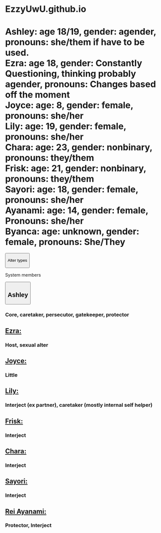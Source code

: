 # EzzyUwU.github.io
<!DOCTYPE html>
<html>
<head>
<title>System Members </title>
<link rel="stylesheet" href="sysmembers.css">
</head>
<body>
<h1> Ashley: age 18/19,  gender: agender, pronouns: she/them if have to be used. <br>
Ezra: age 18, gender: Constantly Questioning, thinking probably agender, pronouns: Changes based off the moment<br>
Joyce: age: 8,  gender: female, pronouns: she/her<br>
Lily: age: 19, gender: female, pronouns: she/her<br>
Chara: age: 23, gender: nonbinary, pronouns: they/them<br>
Frisk: age: 21, gender: nonbinary, pronouns: they/them<br>
Sayori: age: 18, gender: female, pronouns: she/her<br>
Ayanami: age: 14, gender: female, Pronouns: she/her<br>
Byanca: age: unknown, gender: female, pronouns: She/They</h1>
<a href="Alter types/alter types.html">
	<button type="button"> <p> Alter types </p> </button> </a>
<p> System members </p>
<a href="ashley/Ashley.html">
	<button type="button"><h2>Ashley</h2></button> </a>
<h3>Core, caretaker, persecutor, gatekeeper, protector </h3>
<a href="ezra/ezra.html"> <h2> Ezra:</h2> </a>
<h3>Host, sexual alter </h3>
<a href="Joyce/Joyce.html"> <h2> Joyce:</h2> </a>
<h3>Little </h3>
<a href="Lily/Lily.html"><h2> Lily:</h2></a>
<h3> Interject (ex partner), caretaker (mostly internal self helper) </h2>
<a href="Frisk/Frisk.html"><h2> Frisk:</h2></a>
<h3>Interject</h3>
<a href="Chara/Chara.html"><h2>Chara:</h2></a>
<h3>Interject</h3>
<a href="Sayori/Sayori.html"><h2> Sayori:</h2></a> 
<h3>Interject </h3>
<a href="Ayanami/Rei Ayanami.html"><h2> Rei Ayanami:</h2></a>
<h3>Protector, Interject </h3>
</body>
</html>